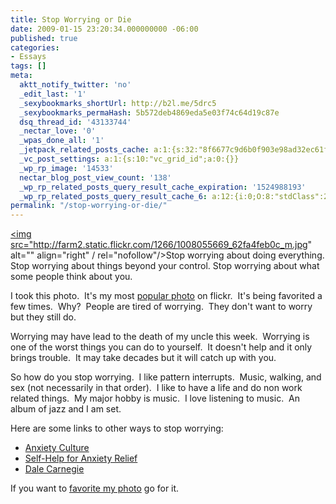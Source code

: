 ```yaml
---
title: Stop Worrying or Die
date: 2009-01-15 23:20:34.000000000 -06:00
published: true
categories:
- Essays
tags: []
meta:
  aktt_notify_twitter: 'no'
  _edit_last: '1'
  _sexybookmarks_shortUrl: http://b2l.me/5drc5
  _sexybookmarks_permaHash: 5b572deb4869eda5e03f74c64d19c87e
  dsq_thread_id: '43133744'
  _nectar_love: '0'
  _wpas_done_all: '1'
  _jetpack_related_posts_cache: a:1:{s:32:"8f6677c9d6b0f903e98ad32ec61f8deb";a:2:{s:7:"expires";i:1470879577;s:7:"payload";a:3:{i:0;a:1:{s:2:"id";i:1267;}i:1;a:1:{s:2:"id";i:271;}i:2;a:1:{s:2:"id";i:3232;}}}}
  _vc_post_settings: a:1:{s:10:"vc_grid_id";a:0:{}}
  _wp_rp_image: '14533'
  nectar_blog_post_view_count: '138'
  _wp_rp_related_posts_query_result_cache_expiration: '1524988193'
  _wp_rp_related_posts_query_result_cache_6: a:12:{i:0;O:8:"stdClass":2:{s:7:"post_id";s:3:"809";s:5:"score";s:17:"23.92294434737807";}i:1;O:8:"stdClass":2:{s:7:"post_id";s:4:"4409";s:5:"score";s:17:"20.63422789018981";}i:2;O:8:"stdClass":2:{s:7:"post_id";s:4:"6885";s:5:"score";s:18:"20.307559906064277";}i:3;O:8:"stdClass":2:{s:7:"post_id";s:4:"6929";s:5:"score";s:18:"20.296510154270173";}i:4;O:8:"stdClass":2:{s:7:"post_id";s:3:"325";s:5:"score";s:18:"18.110335328714093";}i:5;O:8:"stdClass":2:{s:7:"post_id";s:4:"4427";s:5:"score";s:18:"17.437390855449323";}i:6;O:8:"stdClass":2:{s:7:"post_id";s:3:"265";s:5:"score";s:18:"17.437390855449323";}i:7;O:8:"stdClass":2:{s:7:"post_id";s:4:"1229";s:5:"score";s:18:"17.393840800229142";}i:8;O:8:"stdClass":2:{s:7:"post_id";s:3:"587";s:5:"score";s:18:"17.393840800229142";}i:9;O:8:"stdClass":2:{s:7:"post_id";s:4:"4429";s:5:"score";s:18:"16.740730911846832";}i:10;O:8:"stdClass":2:{s:7:"post_id";s:4:"4414";s:5:"score";s:18:"16.740730911846832";}i:11;O:8:"stdClass":2:{s:7:"post_id";s:3:"290";s:5:"score";s:17:"16.70744336167431";}}
permalink: "/stop-worrying-or-die/"
---
```

<a href="http://flickr.com/photos/eaglechris/1008055669/" rel="nofollow"><img src="http://farm2.static.flickr.com/1266/1008055669_62fa4feb0c_m.jpg" alt="" align="right" / rel="nofollow"/></a>Stop worrying about doing everything.  Stop worrying about things beyond your control. Stop worrying about what some people think about you.

I took this photo.  It's my most <a href="http://flickr.com/photos/eaglechris/1008055669/" rel="nofollow">popular photo</a> on flickr.  It's being favorited a few times.  Why?  People are tired of worrying.  They don't want to worry but they still do.

Worrying may have lead to the death of my uncle this week.  Worrying is one of the worst things you can do to yourself.  It doesn't help and it only brings trouble.  It may take decades but it will catch up with you.

So how do you stop worrying.  I like pattern interrupts.  Music, walking, and sex (not necessarily in that order).  I like to have a life and do non work related things.  My major hobby is music.  I love listening to music.  An album of jazz and I am set.

Here are some links to other ways to stop worrying:</p>
<ul>
<li><a href="http://www.anxietyculture.com/worry.htm" rel="nofollow">Anxiety Culture</a></li>
<li><a href="http://www.helpguide.org/mental/anxiety_self_help.htm" rel="nofollow">Self-Help for Anxiety Relief</a></li>
<li><a href="http://www.westegg.com/unmaintained/carnegie/stop-worry.html" rel="nofollow">Dale Carnegie</a></li>
</ul>
<p>If you want to <a href="http://flickr.com/photos/eaglechris/1008055669/" rel="nofollow">favorite my photo</a> go for it.</p>
